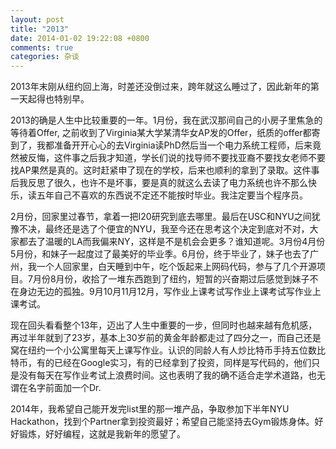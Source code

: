 ```yaml
---
layout: post
title: "2013"
date: 2014-01-02 19:22:08 +0800
comments: true
categories: 杂谈
---
```

2013年末刚从纽约回上海，时差还没倒过来，跨年就这么睡过了，因此新年的第一天起得也特别早。
<!--more-->
2013的确是人生中比较重要的一年。1月份，我在武汉那间自己的小房子里焦急的等待着Offer, 之前收到了Virginia某大学某清华女AP发的Offer，纸质的offer都寄到了，我都准备开开心心的去Virginia读PhD然后当一个电力系统工程师，后来竟然被反悔，这件事之后我才知道，学长们说的找导师不要找亚裔不要找女老师不要找AP果然是真的。这时赶紧申了现在的学校，后来也顺利的拿到了录取。这件事后我反思了很久，也许不是坏事，要是真的就这么去读了电力系统也许不那么快乐，读五年自己不喜欢的东西说不定还不能按时毕业。我注定要当个程序员。

2月份，回家里过春节，拿着一把I20研究到底去哪里。最后在USC和NYU之间犹豫不决，最终还是选了个便宜的NYU，我至今还在思考这个决定到底对不对，大家都去了温暖的LA而我偏来NY，这样是不是机会会更多？谁知道呢。3月份4月份5月份，和妹子一起度过了最美好的毕业季。6月份，终于毕业了，妹子也去了广州，我一个人回家里，白天睡到中午，吃个饭起来上网码代码，参与了几个开源项目。7月份8月份，收拾了一堆东西跑到了纽约，短暂的兴奋期过后感觉到妹子不在身边无边的孤独。9月10月11月12月，写作业上课考试写作业上课考试写作业上课考试。

现在回头看看整个13年，迈出了人生中重要的一步，但同时也越来越有危机感，再过半年就到了23岁，基本上30岁前的黄金年龄都走过了四分之一，而自己还是窝在纽约一个小公寓里每天上课写作业。认识的同龄人有人炒比特币手持五位数比特币，有的已经在Google实习，有的已经拿到了投资，同样是写代码的，他们只是没有每天在写作业考试上浪费时间。这也表明了我的确不适合走学术道路，也无谓在名字前面加一个Dr.

2014年，我希望自己能开发完list里的那一堆产品，争取参加下半年NYU Hackathon，找到个Partner拿到投资最好；希望自己能坚持去Gym锻炼身体。好好锻炼，好好编程，这就是我新年的愿望了。